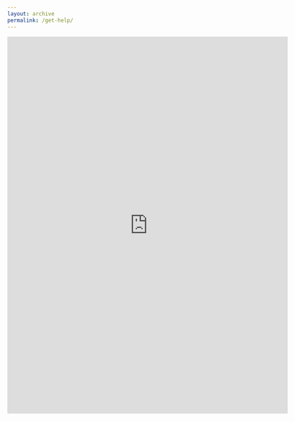 ```yaml
---
layout: archive
permalink: /get-help/
---
```


<iframe src="https://docs.google.com/forms/d/e/1FAIpQLSe205nIappETXGl5MSvQleEg0OUDaOJHKq1b5_pytdhIXdNVw/viewform?embedded=true" width="640" height="861" frameborder="0" marginheight="0" marginwidth="0">
Loading…
</iframe>